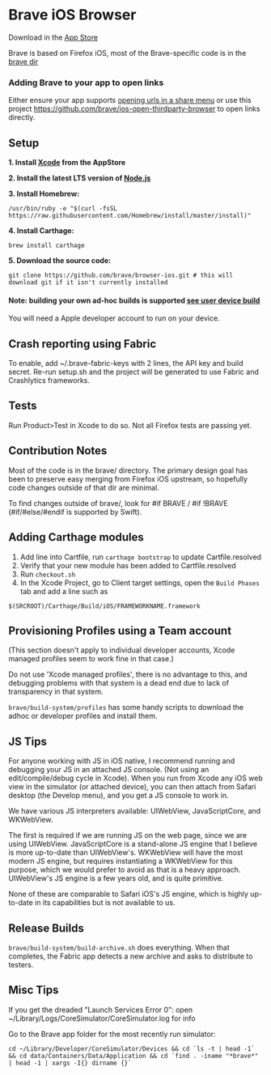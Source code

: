 # Brave iOS Browser 

Download in the [App Store](https://itunes.apple.com/app/brave-web-browser/id1052879175?mt=8)

Brave is based on Firefox iOS, most of the Brave-specific code is in the [brave dir](brave/)

### Adding Brave to your app to open links

Either ensure your app supports [opening urls in a share menu](https://github.com/brave/browser-ios/wiki) or use this project https://github.com/brave/ios-open-thirdparty-browser to open links directly.

## Setup

<strong> 1. Install [Xcode](https://itunes.apple.com/us/app/xcode/id497799835?mt=12) from the AppStore </strong>

<strong> 2. Install the latest LTS version of [Node.js](https://nodejs.org/en/download/) </strong>

<strong> 3. Install Homebrew: </strong>
```
/usr/bin/ruby -e "$(curl -fsSL https://raw.githubusercontent.com/Homebrew/install/master/install)"
```
<strong> 4. Install Carthage: </strong>
```
brew install carthage
```

<strong> 5. Download the source code: </strong>
```
git clone https://github.com/brave/browser-ios.git # this will download git if it isn't currently installed
```

#### Note: building your own ad-hoc builds is supported [see user device build](brave/docs/USER-DEPLOYING.md)
You will need a Apple developer account to run on your device.


## Crash reporting using Fabric

To enable, add ~/.brave-fabric-keys with 2 lines, the API key and build secret. Re-run setup.sh and the project will be generated to use Fabric and Crashlytics frameworks.

## Tests

Run Product>Test in Xcode to do so. Not all Firefox tests are passing yet.

## Contribution Notes

Most of the code is in the brave/ directory. The primary design goal has been to preserve easy merging from Firefox iOS upstream, so hopefully code changes outside of that dir are minimal.

To find changes outside of brave/, look for #if BRAVE / #if !BRAVE (#if/#else/#endif is supported by Swift).

## Adding Carthage modules

1. Add line into Cartfile, run `carthage bootstrap` to update Cartfile.resolved
2. Verify that your new module has been added to Cartfile.resolved
3. Run `checkout.sh`
4. In the Xcode Project, go to Client target settings, open the `Build Phases` tab and add a line such as
```
$(SRCROOT)/Carthage/Build/iOS/FRAMEWORKNAME.framework
```

## Provisioning Profiles using a Team account

(This section doesn't apply to individual developer accounts, Xcode managed profiles seem to work fine in that case.)

Do not use 'Xcode managed profiles', there is no advantage to this, and debugging problems with that system is a dead end due to lack of transparency in that system. 

```brave/build-system/profiles``` has some handy scripts to download the adhoc or developer profiles and install them.

## JS Tips

For anyone working with JS in iOS native, I recommend running and debugging your JS in an attached JS console. (Not using an edit/compile/debug cycle in Xcode). When you run from Xcode any iOS web view in the simulator (or attached device), you can then attach from Safari desktop (the Develop menu), and you get a JS console to work in. 

We have various JS interpreters available: UIWebView, JavaScriptCore, and WKWebView.

The first is required if we are running JS on the web page, since we are using UIWebView. JavaScriptCore is a stand-alone JS engine that I believe is more up-to-date than UIWebView's. WKWebView will have the most modern JS engine, but requires instantiating a WKWebView for this purpose, which we would prefer to avoid as that is a heavy approach. UIWebView's JS engine is a few years old, and is quite primitive.

None of these are comparable to Safari iOS's JS engine, which is highly up-to-date in its capabilities but is not available to us.

## Release Builds

```brave/build-system/build-archive.sh``` does everything. When that completes, the Fabric app detects a new archive and asks to distribute to testers.

## Misc Tips

If you get the dreaded "Launch Services Error 0": open ~/Library/Logs/CoreSimulator/CoreSimulator.log for info

Go to the Brave app folder for the most recently run simulator:
```
cd ~/Library/Developer/CoreSimulator/Devices && cd `ls -t | head -1` && cd data/Containers/Data/Application && cd `find . -iname "*brave*" | head -1 | xargs -I{} dirname {}`
```
